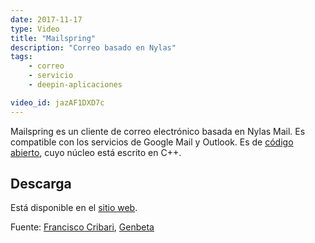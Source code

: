 ```yaml
---
date: 2017-11-17
type: Video
title: "Mailspring"
description: "Correo basado en Nylas"
tags:
    - correo
    - servicio
    - deepin-aplicaciones

video_id: jazAF1DXD7c
---
```


Mailspring es un cliente de correo electrónico basada en Nylas Mail. Es compatible con los servicios de Google Mail y Outlook. Es de [código abierto](https://github.com/Foundry376/Mailspring), cuyo núcleo está escrito en C++.

## Descarga

Está disponible en el [sitio web](https://getmailspring.com/download).

Fuente: [Francisco Cribari](https://www.youtube.com/channel/UCxpnIv8WtJ3O-cIvriPeXnQ), [Genbeta](https://www.genbeta.com/correo/mailspring-un-excelente-cliente-de-correo-multiplataforma-que-nace-de-las-cenizas-de-nylas-mail)
